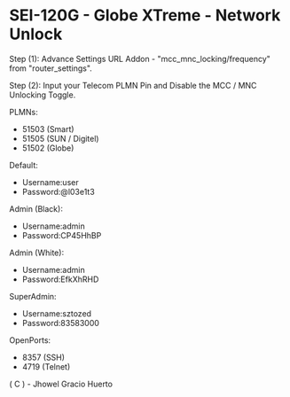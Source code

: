 # SEI-120G - Globe XTreme - Network Unlock
Step (1): Advance Settings URL Addon - "mcc_mnc_locking/frequency" from "router_settings".

Step (2): Input your Telecom PLMN Pin and Disable the MCC / MNC Unlocking Toggle.

PLMNs:
* 51503 (Smart)
* 51505 (SUN / Digitel)
* 51502 (Globe)

Default:
* Username:user
* Password:@l03e1t3

Admin (Black):
* Username:admin
* Password:CP45HhBP

Admin (White):
* Username:admin
* Password:EfkXhRHD

SuperAdmin:
* Username:sztozed
* Password:83583000

OpenPorts:
* 8357 (SSH)
* 4719 (Telnet)


( C ) - Jhowel Gracio Huerto
